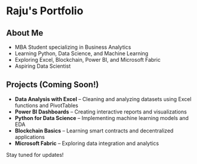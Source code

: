 # Raju's Portfolio  
## About Me  
- MBA Student specializing in Business Analytics  
- Learning Python, Data Science, and Machine Learning  
- Exploring Excel, Blockchain, Power BI, and Microsoft Fabric  
- Aspiring Data Scientist  

## Projects (Coming Soon!)  
- **Data Analysis with Excel** – Cleaning and analyzing datasets using Excel functions and PivotTables  
- **Power BI Dashboards** – Creating interactive reports and visualizations  
- **Python for Data Science** – Implementing machine learning models and EDA  
- **Blockchain Basics** – Learning smart contracts and decentralized applications  
- **Microsoft Fabric** – Exploring data integration and analytics  

Stay tuned for updates!
